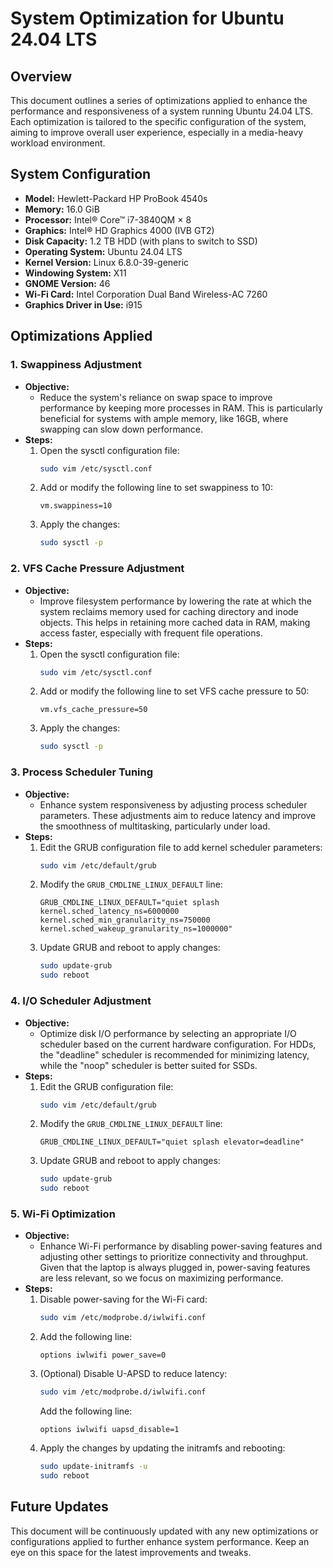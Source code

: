 
# System Optimization for Ubuntu 24.04 LTS

## Overview
This document outlines a series of optimizations applied to enhance the performance and responsiveness of a system running Ubuntu 24.04 LTS. Each optimization is tailored to the specific configuration of the system, aiming to improve overall user experience, especially in a media-heavy workload environment.

## System Configuration
- **Model:** Hewlett-Packard HP ProBook 4540s
- **Memory:** 16.0 GiB
- **Processor:** Intel® Core™ i7-3840QM × 8
- **Graphics:** Intel® HD Graphics 4000 (IVB GT2)
- **Disk Capacity:** 1.2 TB HDD (with plans to switch to SSD)
- **Operating System:** Ubuntu 24.04 LTS
- **Kernel Version:** Linux 6.8.0-39-generic
- **Windowing System:** X11
- **GNOME Version:** 46
- **Wi-Fi Card:** Intel Corporation Dual Band Wireless-AC 7260
- **Graphics Driver in Use:** i915

## Optimizations Applied

### 1. Swappiness Adjustment
- **Objective:** 
  - Reduce the system's reliance on swap space to improve performance by keeping more processes in RAM. This is particularly beneficial for systems with ample memory, like 16GB, where swapping can slow down performance.
- **Steps:**
  1. Open the sysctl configuration file:
     ```bash
     sudo vim /etc/sysctl.conf
     ```
  2. Add or modify the following line to set swappiness to 10:
     ```plaintext
     vm.swappiness=10
     ```
  3. Apply the changes:
     ```bash
     sudo sysctl -p
     ```

### 2. VFS Cache Pressure Adjustment
- **Objective:** 
  - Improve filesystem performance by lowering the rate at which the system reclaims memory used for caching directory and inode objects. This helps in retaining more cached data in RAM, making access faster, especially with frequent file operations.
- **Steps:**
  1. Open the sysctl configuration file:
     ```bash
     sudo vim /etc/sysctl.conf
     ```
  2. Add or modify the following line to set VFS cache pressure to 50:
     ```plaintext
     vm.vfs_cache_pressure=50
     ```
  3. Apply the changes:
     ```bash
     sudo sysctl -p
     ```

### 3. Process Scheduler Tuning
- **Objective:** 
  - Enhance system responsiveness by adjusting process scheduler parameters. These adjustments aim to reduce latency and improve the smoothness of multitasking, particularly under load.
- **Steps:**
  1. Edit the GRUB configuration file to add kernel scheduler parameters:
     ```bash
     sudo vim /etc/default/grub
     ```
  2. Modify the `GRUB_CMDLINE_LINUX_DEFAULT` line:
     ```plaintext
     GRUB_CMDLINE_LINUX_DEFAULT="quiet splash kernel.sched_latency_ns=6000000 kernel.sched_min_granularity_ns=750000 kernel.sched_wakeup_granularity_ns=1000000"
     ```
  3. Update GRUB and reboot to apply changes:
     ```bash
     sudo update-grub
     sudo reboot
     ```

### 4. I/O Scheduler Adjustment
- **Objective:** 
  - Optimize disk I/O performance by selecting an appropriate I/O scheduler based on the current hardware configuration. For HDDs, the "deadline" scheduler is recommended for minimizing latency, while the "noop" scheduler is better suited for SSDs.
- **Steps:**
  1. Edit the GRUB configuration file:
     ```bash
     sudo vim /etc/default/grub
     ```
  2. Modify the `GRUB_CMDLINE_LINUX_DEFAULT` line:
     ```plaintext
     GRUB_CMDLINE_LINUX_DEFAULT="quiet splash elevator=deadline"
     ```
  3. Update GRUB and reboot to apply changes:
     ```bash
     sudo update-grub
     sudo reboot
     ```

### 5. Wi-Fi Optimization
- **Objective:** 
  - Enhance Wi-Fi performance by disabling power-saving features and adjusting other settings to prioritize connectivity and throughput. Given that the laptop is always plugged in, power-saving features are less relevant, so we focus on maximizing performance.
- **Steps:**
  1. Disable power-saving for the Wi-Fi card:
     ```bash
     sudo vim /etc/modprobe.d/iwlwifi.conf
     ```
  2. Add the following line:
     ```plaintext
     options iwlwifi power_save=0
     ```
  3. (Optional) Disable U-APSD to reduce latency:
     ```bash
     sudo vim /etc/modprobe.d/iwlwifi.conf
     ```
     Add the following line:
     ```plaintext
     options iwlwifi uapsd_disable=1
     ```
  4. Apply the changes by updating the initramfs and rebooting:
     ```bash
     sudo update-initramfs -u
     sudo reboot
     ```

## Future Updates
This document will be continuously updated with any new optimizations or configurations applied to further enhance system performance. Keep an eye on this space for the latest improvements and tweaks.

